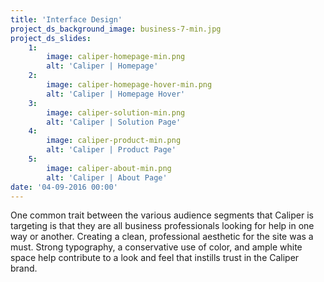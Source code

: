 ```yaml
---
title: 'Interface Design'
project_ds_background_image: business-7-min.jpg
project_ds_slides:
    1:
        image: caliper-homepage-min.png
        alt: 'Caliper | Homepage'
    2:
        image: caliper-homepage-hover-min.png
        alt: 'Caliper | Homepage Hover'
    3:
        image: caliper-solution-min.png
        alt: 'Caliper | Solution Page'
    4:
        image: caliper-product-min.png
        alt: 'Caliper | Product Page'
    5:
        image: caliper-about-min.png
        alt: 'Caliper | About Page'
date: '04-09-2016 00:00'
---
```


One common trait between the various audience segments that Caliper is targeting is that they are all business professionals looking for help in one way or another. Creating a clean, professional aesthetic for the site was a must. Strong typography, a conservative use of color, and ample white space help contribute to a look and feel that instills trust in the Caliper brand.